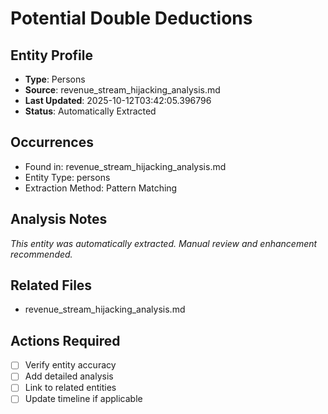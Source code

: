 # Potential Double Deductions

## Entity Profile
- **Type**: Persons
- **Source**: revenue_stream_hijacking_analysis.md
- **Last Updated**: 2025-10-12T03:42:05.396796
- **Status**: Automatically Extracted

## Occurrences
- Found in: revenue_stream_hijacking_analysis.md
- Entity Type: persons
- Extraction Method: Pattern Matching

## Analysis Notes
*This entity was automatically extracted. Manual review and enhancement recommended.*

## Related Files
- revenue_stream_hijacking_analysis.md

## Actions Required
- [ ] Verify entity accuracy
- [ ] Add detailed analysis
- [ ] Link to related entities
- [ ] Update timeline if applicable
